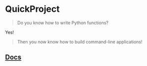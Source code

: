 # QuickProject

> Do you know how to write Python functions?

Yes!

> Then you now know how to build command-line applications!

## [Docs](https://qpro-doc.rhythm.icu/)
